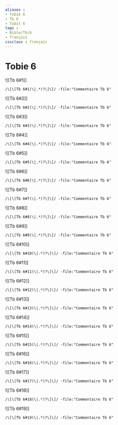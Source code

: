 ```yaml
---
aliases : 
- Tobie 6
- Tb 6
- Tobit 6
tags : 
- Bible/Tb/6
- français
cssclass : français
---
```


# Tobie 6

![[Tb 6#1]]

```query
/\[\[Tb 6#1(\|.*)?\]\]/ -file:"Commentaire Tb 6"
```

![[Tb 6#2]]

```query
/\[\[Tb 6#2(\|.*)?\]\]/ -file:"Commentaire Tb 6"
```

![[Tb 6#3]]

```query
/\[\[Tb 6#3(\|.*)?\]\]/ -file:"Commentaire Tb 6"
```

![[Tb 6#4]]

```query
/\[\[Tb 6#4(\|.*)?\]\]/ -file:"Commentaire Tb 6"
```

![[Tb 6#5]]

```query
/\[\[Tb 6#5(\|.*)?\]\]/ -file:"Commentaire Tb 6"
```

![[Tb 6#6]]

```query
/\[\[Tb 6#6(\|.*)?\]\]/ -file:"Commentaire Tb 6"
```

![[Tb 6#7]]

```query
/\[\[Tb 6#7(\|.*)?\]\]/ -file:"Commentaire Tb 6"
```

![[Tb 6#8]]

```query
/\[\[Tb 6#8(\|.*)?\]\]/ -file:"Commentaire Tb 6"
```

![[Tb 6#9]]

```query
/\[\[Tb 6#9(\|.*)?\]\]/ -file:"Commentaire Tb 6"
```

![[Tb 6#10]]

```query
/\[\[Tb 6#10(\|.*)?\]\]/ -file:"Commentaire Tb 6"
```

![[Tb 6#11]]

```query
/\[\[Tb 6#11(\|.*)?\]\]/ -file:"Commentaire Tb 6"
```

![[Tb 6#12]]

```query
/\[\[Tb 6#12(\|.*)?\]\]/ -file:"Commentaire Tb 6"
```

![[Tb 6#13]]

```query
/\[\[Tb 6#13(\|.*)?\]\]/ -file:"Commentaire Tb 6"
```

![[Tb 6#14]]

```query
/\[\[Tb 6#14(\|.*)?\]\]/ -file:"Commentaire Tb 6"
```

![[Tb 6#15]]

```query
/\[\[Tb 6#15(\|.*)?\]\]/ -file:"Commentaire Tb 6"
```

![[Tb 6#16]]

```query
/\[\[Tb 6#16(\|.*)?\]\]/ -file:"Commentaire Tb 6"
```

![[Tb 6#17]]

```query
/\[\[Tb 6#17(\|.*)?\]\]/ -file:"Commentaire Tb 6"
```

![[Tb 6#18]]

```query
/\[\[Tb 6#18(\|.*)?\]\]/ -file:"Commentaire Tb 6"
```

![[Tb 6#19]]

```query
/\[\[Tb 6#19(\|.*)?\]\]/ -file:"Commentaire Tb 6"
```

